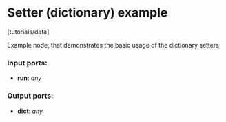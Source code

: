# Setter (dictionary) example

[tutorials/data]

Example node, that demonstrates the basic usage of the dictionary setters

### Input ports:

* __run__: _any_



### Output ports:

* __dict__: _any_



